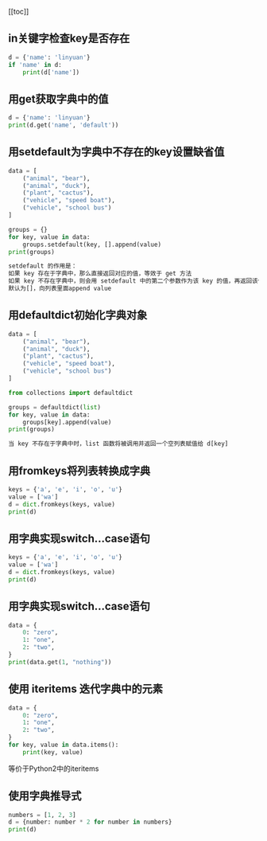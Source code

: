 [[toc]]

## in关键字检查key是否存在
```python
d = {'name': 'linyuan'}
if 'name' in d:
    print(d['name'])
```
## 用get获取字典中的值
```python
d = {'name': 'linyuan'}
print(d.get('name', 'default'))
```
## 用setdefault为字典中不存在的key设置缺省值
```python
data = [
    ("animal", "bear"),
    ("animal", "duck"),
    ("plant", "cactus"),
    ("vehicle", "speed boat"),
    ("vehicle", "school bus")
]

groups = {}
for key, value in data:
    groups.setdefault(key, [].append(value)
print(groups)

setdefault 的作用是：
如果 key 存在于字典中，那么直接返回对应的值，等效于 get 方法
如果 key 不存在字典中，则会用 setdefault 中的第二个参数作为该 key 的值，再返回该值
默认为[]，向列表里面append value
```
## 用defaultdict初始化字典对象
```python
data = [
    ("animal", "bear"),
    ("animal", "duck"),
    ("plant", "cactus"),
    ("vehicle", "speed boat"),
    ("vehicle", "school bus")
]

from collections import defaultdict

groups = defaultdict(list)
for key, value in data:
    groups[key].append(value)
print(groups)

当 key 不存在于字典中时，list 函数将被调用并返回一个空列表赋值给 d[key]
```
## 用fromkeys将列表转换成字典
```python
keys = {'a', 'e', 'i', 'o', 'u'}
value = ['wa']
d = dict.fromkeys(keys, value)
print(d)
```
## 用字典实现switch...case语句
```python
keys = {'a', 'e', 'i', 'o', 'u'}
value = ['wa']
d = dict.fromkeys(keys, value)
print(d)
```
## 用字典实现switch...case语句
```python
data = {
    0: "zero",
    1: "one",
    2: "two",
}
print(data.get(1, "nothing"))
```
## 使用 iteritems 迭代字典中的元素
```python
data = {
    0: "zero",
    1: "one",
    2: "two",
}
for key, value in data.items():
    print(key, value)
```
等价于Python2中的iteritems
## 使用字典推导式
```python
numbers = [1, 2, 3]
d = {number: number * 2 for number in numbers}
print(d)
```